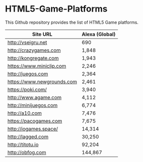 # HTML5-Game-Platforms
This Github repository provides the list of HTML5 Game platforms.

| Site URL  | Alexa (Global) |
| ------------- | ------------- |
| http://vseigru.net  | 690  |
| http://crazygames.com  | 1,848  |
| http://kongregate.com  | 1,943  |
| https://www.miniclip.com  | 2,246  |
| http://juegos.com  | 2,364  |
| https://www.newgrounds.com  | 2,461  |
| https://poki.com/  | 3,940  |
| http://www.agame.com  | 4,112  |
| http://minijuegos.com  | 6,774  |
| http://a10.com  | 7,476  |
| https://pacogames.com  | 7,675  |
| http://iogames.space/  | 14,314  |
| http://lagged.com  | 30,250  |
| http://titotu.io  | 92,204  |
| http://obfog.com  | 144,867  |